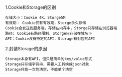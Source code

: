 1.Cookie和Storage的区别

    存储大小：Cookie 4K、Storge5M
    有效期： Cookie拥有有效期，Storge永久存储
    Cookie会发送到服务端，存储在内存中，Storge只存储在浏览器端
    路径: Cookie有路径限制，Storge只存储在域名下
    API：Cookie没有特定的API，Storage有对应的API

2.封装Storage的原因

    Storage本身有API，但只是简单的key/value形式
    Storage只存储字符串，需要人工转换成json对象
    Storage只能一次性清空，不能单个清空
